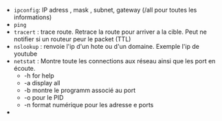 - `ipconfig`: IP adress , mask , subnet, gateway (/all pour toutes les informations)
- `ping`
- `tracert` : trace route. Retrace la route pour arriver a la cible. Peut ne notifier si un routeur peur le packet (TTL)
- `nslookup` : renvoie l'ip d'un hote ou d'un domaine. Exemple l'ip de youtube
- `netstat` : Montre toute les connections aux réseau ainsi que les port en écoute. 
	- -h for help
	- -a display all 
	- -b montre le programm associé au port 
	- -o pour le PID
	- -n format numérique pour les adresse e ports
- 
